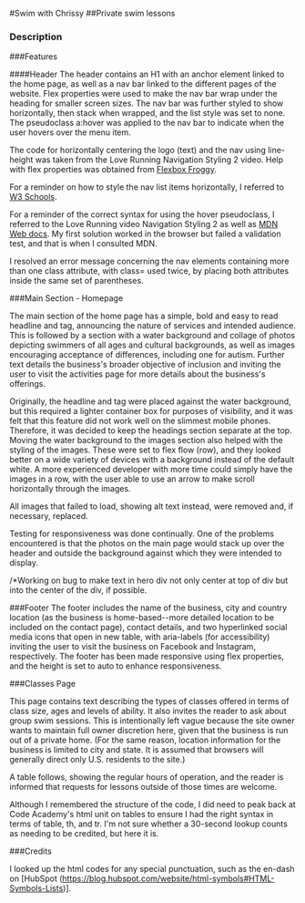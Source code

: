 #Swim with Chrissy
##Private swim lessons

### Description







###Features

####Header
The header contains an H1 with an anchor element linked to the home page, as well as a nav bar linked to the different pages of the website. Flex properties were used to make the nav bar wrap under the heading for smaller screen sizes. The nav bar was further styled to show horizontally, then stack when wrapped, and the list style was set to none. The pseudoclass a:hover was applied to the nav bar to indicate when the user hovers over the menu item.

The code for horizontally centering the logo (text) and the nav using line-height was taken from the Love Running Navigation Styling 2 video. Help with flex properties was obtained from [Flexbox Froggy](https://flexboxfroggy.com/).

For a reminder on how to style the nav list items horizontally, I referred to [W3 Schools](https://www.w3schools.com/css/css_navbar_horizontal.asp).

For a reminder of the correct syntax for using the hover pseudoclass, I referred to the Love Running video Navigation Styling 2 as well as [MDN Web docs](https://developer.mozilla.org/en-US/docs/Web/CSS/:hover). My first solution worked in the browser but failed a validation test, and that is when I consulted MDN.

I resolved an error message concerning the nav elements containing more than one class attribute, with class= used twice, by placing both attributes inside the same set of parentheses.





###Main Section - Homepage

The main section of the home page has a simple, bold and easy to read headline and tag, announcing the nature of services and intended audience. This is followed by a section with a water background and collage of photos depicting swimmers of all ages and cultural backgrounds, as well as images encouraging acceptance of differences, including one for autism. Further text details the business's broader objective of inclusion and inviting the user to visit the activities page for more details about the business's offerings.

Originally, the headline and tag were placed against the water background, but this required a lighter container box for purposes of visibility, and it was felt that this feature did not work well on the slimmest mobile phones. Therefore, it was decided to keep the headings section separate at the top. Moving the water background to the images section also helped with the styling of the images. These were set to flex flow (row), and they looked better on a wide variety of devices with a background instead of the default white. A more experienced developer with more time could simply have the images in a row, with the user able to use an arrow to make scroll horizontally through the images.

All images that failed to load, showing alt text instead, were removed and, if necessary, replaced.

Testing for responsiveness was done continually. One of the problems encountered is that the photos on the main page would stack up over the header and outside the background against which they were intended to display.

/*Working on bug to make text in hero div not only center at top of div but into the center of the div, if possible.

###Footer
The footer includes the name of the business, city and country location (as the business is home-based--more detailed location to be included on the contact page), contact details, and two hyperlinked social media icons that open in new table, with aria-labels (for accessibility) inviting the user to visit the business on Facebook and Instagram, respectively. The footer has been made responsive using flex properties, and the height is set to auto to enhance responsiveness.

###Classes Page

This page contains text describing the types of classes offered in terms of class size, ages and levels of ability. It also invites the reader to ask about group swim sessions. This is intentionally left vague because the site owner wants to maintain full owner discretion here, given that the business is run out of a private home. (For the same reason, location information for the business is limited to city and state. It is assumed that browsers will generally direct only U.S. residents to the site.)

A table follows, showing the regular hours of operation, and the reader is informed that requests for lessons outside of those times are welcome.

Although I remembered the structure of the code, I did need to peak back at Code Academy's html unit on tables to ensure I had the right syntax in terms of table, th, and tr. I'm not sure whether a 30-second lookup counts as needing to be credited, but here it is.








###Credits

I looked up the html codes for any special punctuation, such as the en-dash on [HubSpot (https://blog.hubspot.com/website/html-symbols#HTML-Symbols-Lists)].

